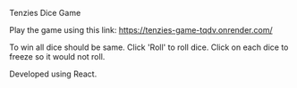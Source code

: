 Tenzies Dice Game

Play the game using this link:
https://tenzies-game-tqdv.onrender.com/

To win all dice should be same.
Click 'Roll' to roll dice.
Click on each dice to freeze so it would not roll.

Developed using React.
